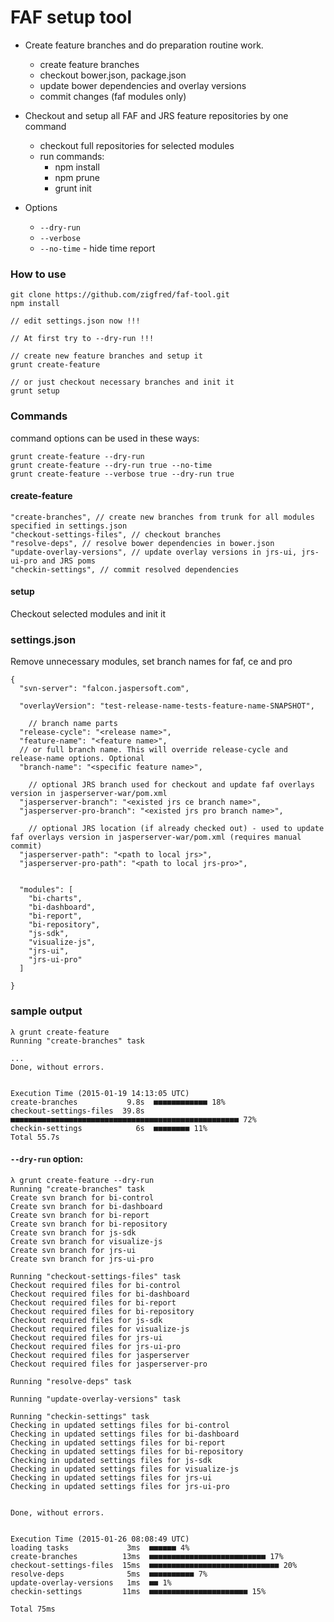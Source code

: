 # FAF setup tool

- Create feature branches and do preparation routine work.
    - create feature branches
    - checkout bower.json, package.json
    - update bower dependencies and overlay versions
    - commit changes (faf modules only)
- Checkout and setup all FAF and JRS feature repositories by one command
    - checkout full repositories for selected modules
    - run commands:
        - npm install
        - npm prune
        - grunt init

- Options
    - `--dry-run`
    - `--verbose`
    - `--no-time` - hide time report

### How to use

```
git clone https://github.com/zigfred/faf-tool.git
npm install

// edit settings.json now !!!

// At first try to --dry-run !!!

// create new feature branches and setup it
grunt create-feature

// or just checkout necessary branches and init it
grunt setup
```

### Commands

command options can be used in these ways:
```
grunt create-feature --dry-run
grunt create-feature --dry-run true --no-time
grunt create-feature --verbose true --dry-run true
```

#### create-feature

```
"create-branches", // create new branches from trunk for all modules specified in settings.json
"checkout-settings-files", // checkout branches
"resolve-deps", // resolve bower dependencies in bower.json
"update-overlay-versions", // update overlay versions in jrs-ui, jrs-ui-pro and JRS poms
"checkin-settings", // commit resolved dependencies
```

#### setup
Checkout selected modules and init it


### settings.json
Remove unnecessary modules, set branch names for faf, ce and pro
```
{
  "svn-server": "falcon.jaspersoft.com",

  "overlayVersion": "test-release-name-tests-feature-name-SNAPSHOT",

    // branch name parts
  "release-cycle": "<release name>",
  "feature-name": "<feature name>",
  // or full branch name. This will override release-cycle and release-name options. Optional
  "branch-name": "<specific feature name>",

    // optional JRS branch used for checkout and update faf overlays version in jasperserver-war/pom.xml
  "jasperserver-branch": "<existed jrs ce branch name>",
  "jasperserver-pro-branch": "<existed jrs pro branch name>",

    // optional JRS location (if already checked out) - used to update faf overlays version in jasperserver-war/pom.xml (requires manual commit)
  "jasperserver-path": "<path to local jrs>",
  "jasperserver-pro-path": "<path to local jrs-pro>",
  

  "modules": [
    "bi-charts",
    "bi-dashboard",
    "bi-report",
    "bi-repository",
    "js-sdk",
    "visualize-js",
    "jrs-ui",
    "jrs-ui-pro"
  ]

}
```

### sample output

```
λ grunt create-feature
Running "create-branches" task

...
Done, without errors.


Execution Time (2015-01-19 14:13:05 UTC)
create-branches           9.8s  ■■■■■■■■■■■■ 18%
checkout-settings-files  39.8s  ■■■■■■■■■■■■■■■■■■■■■■■■■■■■■■■■■■■■■■■■■■■■■■■■■■■ 72%
checkin-settings            6s  ■■■■■■■■ 11%
Total 55.7s
```

#### `--dry-run` option:

```
λ grunt create-feature --dry-run
Running "create-branches" task
Create svn branch for bi-control
Create svn branch for bi-dashboard
Create svn branch for bi-report
Create svn branch for bi-repository
Create svn branch for js-sdk
Create svn branch for visualize-js
Create svn branch for jrs-ui
Create svn branch for jrs-ui-pro

Running "checkout-settings-files" task
Checkout required files for bi-control
Checkout required files for bi-dashboard
Checkout required files for bi-report
Checkout required files for bi-repository
Checkout required files for js-sdk
Checkout required files for visualize-js
Checkout required files for jrs-ui
Checkout required files for jrs-ui-pro
Checkout required files for jasperserver
Checkout required files for jasperserver-pro

Running "resolve-deps" task

Running "update-overlay-versions" task

Running "checkin-settings" task
Checking in updated settings files for bi-control
Checking in updated settings files for bi-dashboard
Checking in updated settings files for bi-report
Checking in updated settings files for bi-repository
Checking in updated settings files for js-sdk
Checking in updated settings files for visualize-js
Checking in updated settings files for jrs-ui
Checking in updated settings files for jrs-ui-pro


Done, without errors.


Execution Time (2015-01-26 08:08:49 UTC)
loading tasks             3ms  ■■■■■■ 4%
create-branches          13ms  ■■■■■■■■■■■■■■■■■■■■■■■■■■ 17%
checkout-settings-files  15ms  ■■■■■■■■■■■■■■■■■■■■■■■■■■■■■ 20%
resolve-deps              5ms  ■■■■■■■■■■ 7%
update-overlay-versions   1ms  ■■ 1%
checkin-settings         11ms  ■■■■■■■■■■■■■■■■■■■■■■ 15%

Total 75ms

```
